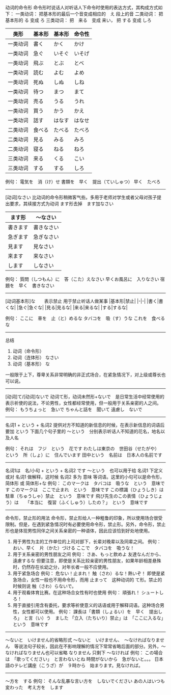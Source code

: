 动词的命令形
命令形时说话人对听话人下命令时使用的表达方式，其构成方式如下：
一类动词： 把基本形的最后一个音变成相应的　え 段上的音
二类动词： 把基本形的 る 变成 ろ
三类动词： 把　来る　变成 来い， 把 する 变成 しろ

|类形|基本形|基本形|命令性|
|-|-|-|-|
|一类动词|書く|かく|かけ|
|一类动词|急ぐ|いそぐ|いそげ|
|一类动词|飛ぶ|とぶ|とべ|
|一类动词|読む|よむ|よめ|
|一类动词|死ぬ|しぬ|しね|
|一类动词|待つ|まつ|まて|
|一类动词|売る|うる|うれ|
|一类动词|買う|かう|かえ|
|一类动词|話す|はなす|はなせ|
|二类动词|食べる|たべる|たべろ|
|二类动词|見る|みる|みろ|
|二类动词|寝る|ねる|ねろ|
|三类动词|来る|くる|こい|
|三类动词|する|する|しろ|

例句：
電気を　消（け）せ
書類を　早く　提出（ていしゅつ）
早く　たべろ

-------
[动词]なさい
比动词的命令形稍微客气些。多用于老师对学生或者父母对孩子提出要求，其续接方式为动词 ます形去掉　ます加なさい

|ます形|～なさい|
|-|-|
|書きます|書きなさい|
|急ぎます|急ぎなさい|
|見ます|見なさい|
|来ます|来なさい|
|します|しなさい|

例句：
質問（しつもん）に　答（こた）えなさい
早くお風呂に　入りなさい
宿題を　早く　書きなさい

------
[动词基本形]な　　表示禁止
用于禁止听话人做某事
|基本形|禁止|
|-|-|
|書く|書くな|
|急ぐ|急ぐな|
|見る|見るな|
|来る|来るな|
|する|するな|

例句：
ここに　車を　止（と）めるな
タバコを　吸（す）うな
これを　食べるな

------
总结
1. 动词（命令形）
2. 动词（连体形） なさい
3. 动词（基本形） な
   
一般限于上下，尊卑关系非常明确的非正式场合，在紧急情况下，对上级或尊长也可以说。

------
[动词]て/[动词]ないで
动词て形，动词未然形+ないで　是日常生活中经常使用的表示祈使的说法，不论男性，女性都经常使用，但一般用于关系亲密的人之间。
例句：
もうちょっと　急いで
ちゃんと話を　聞いて
遠慮し　ないで

------
名词1 + という + 名词2
提供对方不知道的新信息的时候，在表示新信息的词语后要加 という
下面几个句子里的 ～という　分别表示听话人不知道的花名，地名以及人名

例句：
それは　フジ　という　花です
わたしは東京の　世田谷（せたがや）　という　所（しょ）に　住んでいます
田中という　名前は　日本人の名前です

------
名词1は　名/小句 + という + 名词2 です
～という　也可以用于给 名词1 下定义或对 名词1 做解释，这时候 名词2 多为 意味 等词语。这里的小句可以是命令形，简体形 或 简体形+な
例句：
このマークは　タバコは　吸うな　という　意味です
このマークは　ここで止まれ　という　意味です
この標識（ひょうしき）は　駐車（ちゅうしゃ）禁止　という　意味です
飛び先生のこの表情（ひょうじょう）は　　「本当に　復習（ふくしゅう）したの？」　という　意味です

------
命令形，禁止形的用法
命令形，禁止形给人一种粗鲁的印象，所以使用场合很受限制。但是，在遇到紧急情况时有必要使用命令形，禁止形。另外，命令形，禁止形也是体现男性同伴之间关系亲密的一种语体，因此应该恰到好处地使用。
1. 用于男性为主的工作单位的上司对部下，长辈对晚辈以及同辈之间。
例句：
おい、早く　片（かた）づける
ここで　タバコを　吸うな！
2. 用于关系亲密的男性朋友之间
例句：
さあ、もっと飲めよ
友達なんだから、遠慮するな
但要注意，即使是关系比较亲密的男性朋友，如果年龄相差悬殊时，仍然存在长幼之分，对年长者一般不应使用。
3. 用于紧急场合
例句：
危ない！止まれ！
触（さわ）るな！熱いぞ！
即使是紧急场合，女性一般也不用命令形，而用 止まって　这种动词的 て形。禁止的时候则说 触（さわ）らないで。
4. 用于观看体育比赛。在这种场合女性有时也使用
例句：
頑張れ！
シュートしろ！
5. 用于直接引用含有委托，要求等祈使意义的话语或用于解释词语。这种场合男性，女性都可以使用。
例句：
課長は「書類（しょるい）を　早く　提出しろ」　と言（い）う　ました
「立入（たちいり）禁止」は　「ここに入るな」　という　意味です

-----
～ないと　いけません的省略形式
～ないと　いけません、　～なければなりません　等说法句子较长，因此在不影响理解的情况下常常省略后面的部分。另外，～なければなりません也可以省略 なりません 只剩下 ～なければ
例句：
この場合は　「歌ってください」　と言わないとね
時間がないから　急がないと。。。
日本語のテレビ講座（こうざ）が　９時から　始まります。見なければ。

-----
～方を　する
例句：
そんな乱暴な言い方を　しないでください
あの人はいつも変わった　考え方を　します






